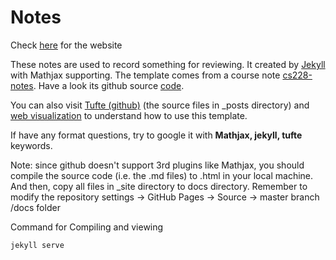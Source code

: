 # Notes

Check [here](https://lecanyu.github.io/Notes/) for the website

These notes are used to record something for reviewing. It created by [Jekyll](https://jekyllrb.com/) with Mathjax supporting. The template comes from a course note [cs228-notes](https://ermongroup.github.io/cs228-notes/). Have a look its github source [code](https://github.com/ermongroup/cs228-notes).

You can also visit [Tufte (github)](https://github.com/clayh53/tufte-jekyll) (the source files in \_posts directory) and [web visualization](https://clayh53.github.io/tufte-jekyll/articles/15/tufte-style-jekyll-blog) to understand how to use this template.

If have any format questions, try to google it with **Mathjax, jekyll, tufte** keywords.


Note: since github doesn't support 3rd plugins like Mathjax, you should compile the source code (i.e. the .md files) to .html in your local machine. And then, copy all files in \_site directory to docs directory. Remember to modify the repository settings -> GitHub Pages -> Source -> master branch /docs folder

Command for Compiling and viewing

```
jekyll serve
```
